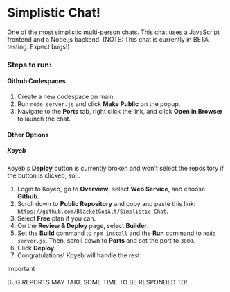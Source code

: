 # Simplistic Chat!

One of the most simplistic multi-person chats. This chat uses a JavaScript frontend and a Node.js backend. (NOTE: This chat is currently in BETA testing. Expect bugs!)
### Steps to run:
#### Github Codespaces
1. Create a new codespace on main.
2. Run `node server.js` and click **Make Public** on the popup.
3. Navigate to the **Ports** tab, right click the link, and click **Open in Browser** to launch the chat.

#### Other Options
##### Koyeb
Koyeb's **Deploy** button is currently broken and won't select the repository if the button is clicked, so...
1. Login to Koyeb, go to **Overview**, select **Web Service**, and choose **Github**.
2. Scroll down to **Public Repository** and copy and paste this link: `https://github.com/BlacketGodAlt/Simplistic-Chat`.
3. Select **Free** plan if you can.
4. On the **Review & Deploy** page, select **Builder**.
5. Set the **Build** command to `npm install` and the **Run** command to `node server.js`. Then, scroll down to **Ports** and set the port to `3000`.
6. Click **Deploy**.
7. Congratulations! Koyeb will handle the rest.

> [!IMPORTANT]
> BUG REPORTS MAY TAKE SOME TIME TO BE RESPONDED TO!
